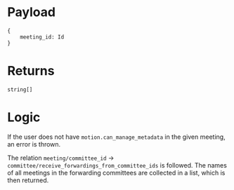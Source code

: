 # Payload

```
{
    meeting_id: Id
}
```

# Returns

```
string[]
```

# Logic

If the user does not have `motion.can_manage_metadata` in the given meeting, an error is thrown. 

The relation `meeting/committee_id` -> `committee/receive_forwardings_from_committee_ids` is followed.
The names of all meetings in the forwarding committees are collected in a list, which is then returned.
